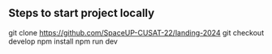 ## Steps to start project locally

git clone https://github.com/SpaceUP-CUSAT-22/landing-2024
git checkout develop
npm install
npm run dev